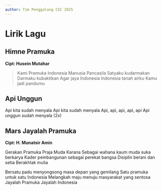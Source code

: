 ```yaml
---
author: Tim Penggalang CSC 2025
---
```


# Lirik Lagu

## Himne Pramuka
**Cipt: Husein Mutahar**

> Kami Pramuka Indonesia
Manusia Pancasila
Satyaku kudarmakan
Darmaku kubaktikan
Agar jaya Indonesia
Indonesia tanah airku
Kamu jadi pandumu


## Api Unggun

Api kita sudah menyala
Api kita sudah menyala
Api, api, api, api, api
Api unggun sudah menyala (2x)


## Mars Jayalah Pramuka
**Cipt: H. Munatsir Amin**

Gerakan Pramuka Praja Muda Karana
Sebagai wahana kaum muda suka berkarya
Kader pembangunan sebagai perekat bangsa
Disiplin berani dan setia
Berakhlak mulia

Bersatu padu menyongsong masa depan yang gemilang
Satu pramuka untuk satu Indonesia
Melangkah maju menuju masyarakat yang sentosa
Jayalah Pramuka Jayalah Indonesia
